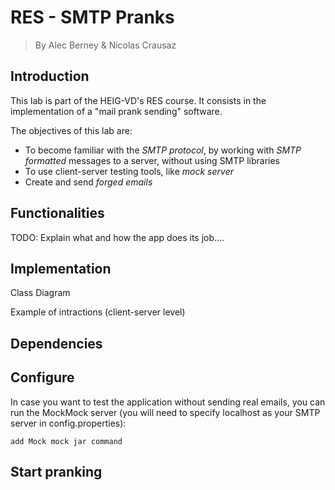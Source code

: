 # RES - SMTP Pranks

> By Alec Berney & Nicolas Crausaz

## Introduction

This lab is part of the HEIG-VD's RES course. It consists in the implementation of a "mail prank sending" software.

The objectives of this lab are:
- To become familiar with the *SMTP protocol*, by working with _SMTP formatted_ messages to a server, without using SMTP libraries
- To use client-server testing tools, like *mock server*
- Create and send *forged emails*

## Functionalities

TODO: Explain what and how the app does its job....


## Implementation

Class Diagram

Example of intractions (client-server level)


## Dependencies


## Configure

In case you want to test the application without sending real emails, you can run the MockMock server (you will need to specify localhost as your SMTP server in config.properties):

`add Mock mock jar command`


## Start pranking
